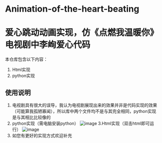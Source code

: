 # Animation-of-the-heart-beating
# 爱心跳动动画实现，仿《点燃我温暖你》电视剧中李峋爱心代码


本仓库包含以下内容：

1. Html实现
2. python实现



## 使用说明

1. 电视剧具有很大的误导，我认为电视剧展现出来的效果并非是代码实现的效果（可能算我孤陋寡闻），所以库中两个文件均不是与其完全相同，python实现是与其相比比较像的
2. python实现（需电脑安装python）
![image](https://user-images.githubusercontent.com/43928335/201576508-cc416d75-63ea-4ff3-9e61-cacd4f6ee987.png)
3.Html实现（双击html即可运行）
![image](https://user-images.githubusercontent.com/43928335/201576574-10e92888-e1c3-4af5-94a7-2041d545da02.png)
4. 如您有更好的实现方式欢迎补充
